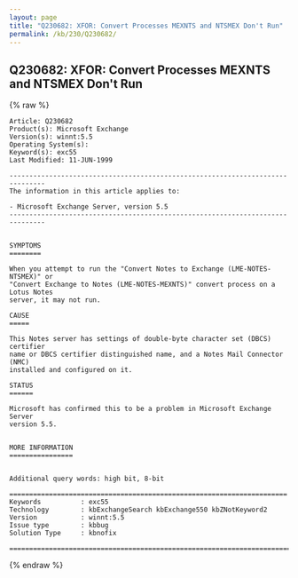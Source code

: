 ```yaml
---
layout: page
title: "Q230682: XFOR: Convert Processes MEXNTS and NTSMEX Don't Run"
permalink: /kb/230/Q230682/
---
```


## Q230682: XFOR: Convert Processes MEXNTS and NTSMEX Don't Run

{% raw %}

	Article: Q230682
	Product(s): Microsoft Exchange
	Version(s): winnt:5.5
	Operating System(s): 
	Keyword(s): exc55
	Last Modified: 11-JUN-1999
	
	-------------------------------------------------------------------------------
	The information in this article applies to:
	
	- Microsoft Exchange Server, version 5.5 
	-------------------------------------------------------------------------------
	
	
	SYMPTOMS
	========
	
	When you attempt to run the "Convert Notes to Exchange (LME-NOTES-NTSMEX)" or
	"Convert Exchange to Notes (LME-NOTES-MEXNTS)" convert process on a Lotus Notes
	server, it may not run.
	
	CAUSE
	=====
	
	This Notes server has settings of double-byte character set (DBCS) certifier
	name or DBCS certifier distinguished name, and a Notes Mail Connector (NMC)
	installed and configured on it.
	
	STATUS
	======
	
	Microsoft has confirmed this to be a problem in Microsoft Exchange Server
	version 5.5.
	
	
	MORE INFORMATION
	================
	
	
	Additional query words: high bit, 8-bit
	
	======================================================================
	Keywords          : exc55 
	Technology        : kbExchangeSearch kbExchange550 kbZNotKeyword2
	Version           : winnt:5.5
	Issue type        : kbbug
	Solution Type     : kbnofix
	
	=============================================================================
	

{% endraw %}
